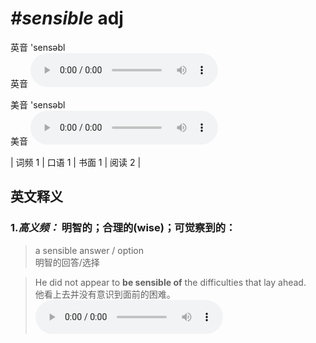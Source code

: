 # ***\#sensible*** adj
英音 'sensəbl  
英音
<audio src="./media/sensible-B.aac" controls="controls"></audio>

美音 'sensəbl  
美音
<audio src="./media/sensible.aac" controls="controls"></audio>



| 词频 1 | 口语 1 | 书面 1 | 阅读 2 |  

英文释义
---
### 1.*高义频：* **明智的；合理的(wise)；可觉察到的：**  

 > a sensible answer / option   
 > 明智的回答/选择    

 > He did not appear to **be sensible of** the difficulties that lay ahead.   
 > 他看上去并没有意识到面前的困难。    
<audio src="./media/sensible-1.aac" controls="controls"></audio>


